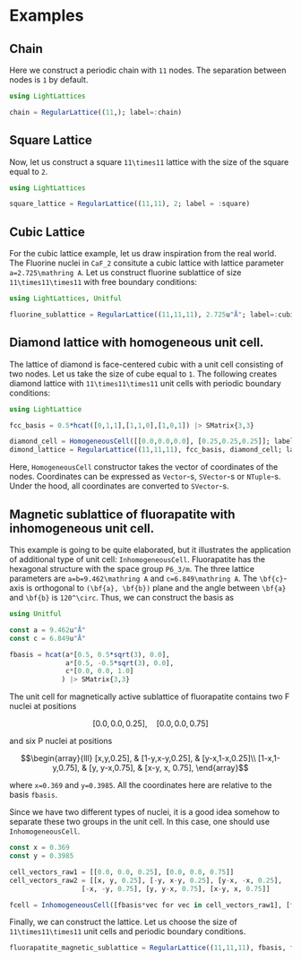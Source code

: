 # Examples

## Chain
Here we construct a periodic chain with ``11`` nodes. The separation between nodes is ``1`` by default.
```julia
using LightLattices

chain = RegularLattice((11,); label=:chain)
```

## Square Lattice
Now, let us construct a square ``11\times11`` lattice with the size of the square equal to ``2``.
```julia
using LightLattices

square_lattice = RegularLattice((11,11), 2; label = :square)
```

## Cubic Lattice
For the cubic lattice example, let us draw inspiration from the real world.
The Fluorine nuclei in ``CaF_2`` consitute a cubic lattice with lattice parameter ``a=2.725\mathring A``.
Let us construct fluorine sublattice of size ``11\times11\times11`` with free boundary conditions:
```julia
using LightLattices, Unitful

fluorine_sublattice = RegularLattice((11,11,11), 2.725u"Å"; label=:cubic, periodic=false)
```

## Diamond lattice with homogeneous unit cell.
The lattice of diamond is face-centered cubic with a unit cell consisting of two nodes.
Let us take the size of cube equal to `1`. The following creates diamond lattice with ``11\times11\times11`` unit cells with periodic boundary conditions:
```julia
using LightLattice

fcc_basis = 0.5*hcat([0,1,1],[1,1,0],[1,0,1]) |> SMatrix{3,3}

diamond_cell = HomogeneousCell([[0.0,0.0,0.0], [0.25,0.25,0.25]]; label = :diamond)
dimond_lattice = RegularLattice((11,11,11), fcc_basis, diamond_cell; label=:fcc)
```
Here, `HomogeneousCell` constructor takes the vector of coordinates of the nodes.
Coordinates can be expressed as `Vector`-s, `SVector`-s or `NTuple`-s. Under the hood, all coordinates are converted to `SVector`-s.

## Magnetic sublattice of fluorapatite with inhomogeneous unit cell.
This example is going to be quite elaborated, but it illustrates the application of additional type of unit cell: `InhomogeneousCell`.
Fluorapatite has the hexagonal structure with the space group ``P6_3/m``. The three lattice parameters are ``a=b=9.462\mathring A`` and ``c=6.849\mathring A``.
The ``\bf{c}``-axis is orthogonal to ``(\bf{a}, \bf{b})`` plane and the angle between ``\bf{a}`` and ``\bf{b}`` is ``120^\circ``.
Thus, we can construct the basis as
```julia
using Unitful

const a = 9.462u"Å"
const c = 6.849u"Å"

fbasis = hcat(a*[0.5, 0.5*sqrt(3), 0.0],
              a*[0.5, -0.5*sqrt(3), 0.0],
              c*[0.0, 0.0, 1.0]
             ) |> SMatrix{3,3}
```
The unit cell for magnetically active sublattice of fluorapatite contains two F nuclei at positions
```math
[0.0,0.0,0.25],\quad [0.0,0.0,0.75]
```
and six P nuclei at positions
```math
\begin{array}{lll}
[x,y,0.25], & [1-y,x-y,0.25], & [y-x,1-x,0.25]\\
[1-x,1-y,0.75], & [y, y-x,0.75], & [x-y, x, 0.75],
\end{array}
```
where ``x=0.369`` and ``y=0.3985``. All the coordinates here are relative to the basis `fbasis`.

Since we have two different types of nuclei, it is a good idea somehow to separate these two groups in the unit cell. In this case, one should use `InhomogeneousCell`.
```julia
const x = 0.369
const y = 0.3985

cell_vectors_raw1 = [[0.0, 0.0, 0.25], [0.0, 0.0, 0.75]]
cell_vectors_raw2 = [[x, y, 0.25], [-y, x-y, 0.25], [y-x, -x, 0.25],
                  [-x, -y, 0.75], [y, y-x, 0.75], [x-y, x, 0.75]]

fcell = InhomogeneousCell([fbasis*vec for vec in cell_vectors_raw1], [fbasis*vec for vec in cell_vectors_raw2]; label = :fluorapatite_magnetic)
```
Finally, we can construct the lattice. Let us choose the size of ``11\times11\times11`` unit cells and periodic boundary conditions.
```julia
fluorapatite_magnetic_sublattice = RegularLattice((11,11,11), fbasis, fcell; label = :hexagonal)
```

